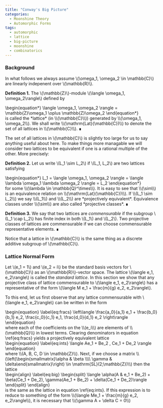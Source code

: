 ```yaml
---
title: "Conway's Big Picture"
categories:
  - Moonshine Theory
  - Automorphic Forms
tags:
  - automorphic
  - lattice
  - big-picture
  - moonshine
  - combinatorics
---
```


### Background

In what follows we always assume \\(\omega_1, \omega_2 \in \mathbb{C}\\) are linearly indepenent over \\(\mathbb{R}\\). 

**Definition 1.** The \\(\mathbb{Z}\\)-module \\(\langle \omega_1, \omega_2\rangle\\) defined by
<div class="mathjax">\begin{equation*}
  \langle \omega_1, \omega_2 \rangle = \mathbb{Z}\omega_1 \oplus \mathbb{Z}\omega_2
\end{equation*}</div>
is called the *lattice* (in \\(\mathbb{C}\\)) generated by \\(\omega_1, \omega_2\\). We shall write \\(\mathrm{Lat}(\mathbb{C})\\) to denote 
the set of all lattices in \\(\mathbb{C}\\). 
∎

The set of all lattices in \\(\mathbb{C}\\) is slightly too large for us to say anything useful about here. To make things more managable
we will consider two lattices to be equivalent if one is a rational multiple of the other. More precisely:

**Definition 2.**
Let us write \\(L_1 \sim L_2\\) if \\(L_1, L_2\\) are two lattices satisfying
<div class="mathjax">\begin{equation*}
  L_1 = \langle \omega_1, \omega_2 \rangle = \langle \lambda \omega_1 \lambda \omega_2 \rangle = L_2
\end{equation*}</div>
for some \\(\lambda \in \mathbb{Q}^\times\\). It is easy to see that \\(\sim\\) is an equivalence relation on \\(\mathrm{Lat}(\mathbb{C})\\).
If \\(L_1 \sim L_2\\) we say \\(L_1\\) and \\(L_2\\) are *projectively equivalent*. Equivalence classes under \\(\sim\\) are also called 
*projective classes*.
∎

**Definition 3.**
We say that two lattices are *commensurable* if the subgroup \\(L_1 \cap L_2\\) has finite index in both \\(L_1\\) and \\(L_2\\). Two 
projective classes of lattices are commensurable if we can choose commensurable representative elements.
∎

Notice that a lattice in \\(\mathbb{C}\\) is the same thing as a discrete additive subgroup of \\(\mathbb{C}\\). 

### Lattice Normal Form

Let \\(e_1 = 1\\) and \\(e_2 = i\\) be the standard basis vectors for \\(\mathbb{C}\\) as an \\(\mathbb{R}\\)-vector space. The lattice
\\(\langle e_1, e_2\rangle\\) is called the *standard lattice*. In this section we show that any projective class of lattice commensurable to 
\\(\langle e_1, e_2\rangle\\) has a representative of the form \\(\langle M e_1 + \frac{m}{g} e_2, e_2\rangle\\). 

To this end, let us first observe that any lattice commensurable with \\(\langle e_1, e_2\rangle\\) can be written in the form
<div class="mathjax">\begin{equation} \label{eq:fracs}
 \left\langle \frac{a_0}{a_1} e_1 + \frac{b_0}{b_1} e_2, \frac{c_0}{c_1} e_1, \frac{d_0}{d_1} e_2 \right\rangle
\end{equation}</div>
where each of the coefficients on the \\(e_i\\) are elements of \\(\mathbb{Q}\\) in lowest terms. Clearing denominators in equation 
\ref{eq:fracs} yields a projectively equivalent lattice
<div class="mathjax">\begin{equation} \label{eq:ints}
  \langle Ae_1 + Be_2 , Ce_1 + De_2 \rangle
\end{equation}</div>
where \\(A, B, C, D \in \mathbb{Z}\\). Next, if we choose a matrix 
\\(\left(\begin{smallmatrix}\alpha & \beta \\\\ \gamma & \delta\end{smallmatrix}\right) \in \mathrm{SL}(2;\mathbb{Z})\\) then the lattice
<div class="mathjax">\begin{align} \label{eq:big} \begin{split}
  \langle \alpha(A & e_1 + Be_2) + \beta(Ce_1 + De_2), \gamma(Ae_1 + Be_2) + \delta(Ce_1 + De_2)\rangle
\end{split} \end{align}</div>
is the same as the lattice in equation \ref{eq:ints}. If this expression is to reduce to something of the form
\\(\langle Me_1 + \frac{m}{g} e_2, e_2\rangle\\), it is necessary that \\(\gamma A + \delta C = 0\\)
